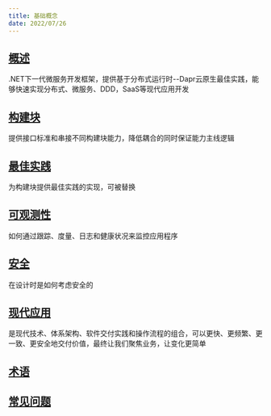 ```yaml
---
title: 基础概念
date: 2022/07/26
---
```


## [概述](/framework/concepts/overview)

.NET下一代微服务开发框架，提供基于分布式运行时--Dapr云原生最佳实践，能够快速实现分布式、微服务、DDD，SaaS等现代应用开发

## [构建块](/framework/concepts/building-blocks-concept)

提供接口标准和串接不同构建块能力，降低耦合的同时保证能力主线逻辑

## [最佳实践 ](/framework/concepts/contrib-concept)

为构建块提供最佳实践的实现，可被替换

## [可观测性](/framework/concepts/observability)

如何通过跟踪、度量、日志和健康状况来监控应用程序

## [安全](/framework/concepts/security)

在设计时是如何考虑安全的

## [现代应用](/framework/concepts/modern-application)

是现代技术、体系架构、软件交付实践和操作流程的组合，可以更快、更频繁、更一致、更安全地交付价值，最终让我们聚焦业务，让变化更简单

## [术语](/framework/concepts/terminology)

## [常见问题](/framework/concepts/faq)